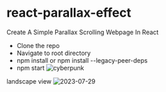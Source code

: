 # react-parallax-effect
Create A Simple Parallax Scrolling Webpage In React

- Clone the repo
- Navigate to root directory
- npm install or npm install --legacy-peer-deps
- npm start
![cyberpunk](https://github.com/Maharshibhatnagar/Cyberpunk/assets/119435144/f58fe602-0f75-454b-8950-fbd88cb07d0d)

landscape  view
![2023-07-29](https://github.com/Maharshibhatnagar/Cyberpunk/assets/119435144/037abcbf-d300-4d7c-b85f-67d3f2afad05)

